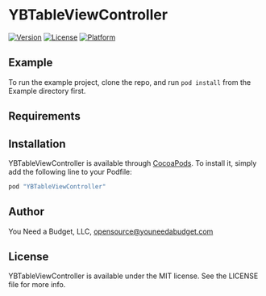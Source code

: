 # YBTableViewController

<!-- [![CI Status](http://img.shields.io/travis/Enrique Osuna/YBTableViewController.svg?style=flat)](https://travis-ci.org/Enrique Osuna/YBTableViewController) -->
[![Version](https://img.shields.io/cocoapods/v/YBTableViewController.svg?style=flat)](http://cocoapods.org/pods/YBTableViewController)
[![License](https://img.shields.io/cocoapods/l/YBTableViewController.svg?style=flat)](http://cocoapods.org/pods/YBTableViewController)
[![Platform](https://img.shields.io/cocoapods/p/YBTableViewController.svg?style=flat)](http://cocoapods.org/pods/YBTableViewController)

## Example

To run the example project, clone the repo, and run `pod install` from the Example directory first.

## Requirements

## Installation

YBTableViewController is available through [CocoaPods](http://cocoapods.org). To install
it, simply add the following line to your Podfile:

```ruby
pod "YBTableViewController"
```

## Author

You Need a Budget, LLC, opensource@youneedabudget.com

## License

YBTableViewController is available under the MIT license. See the LICENSE file for more info.
